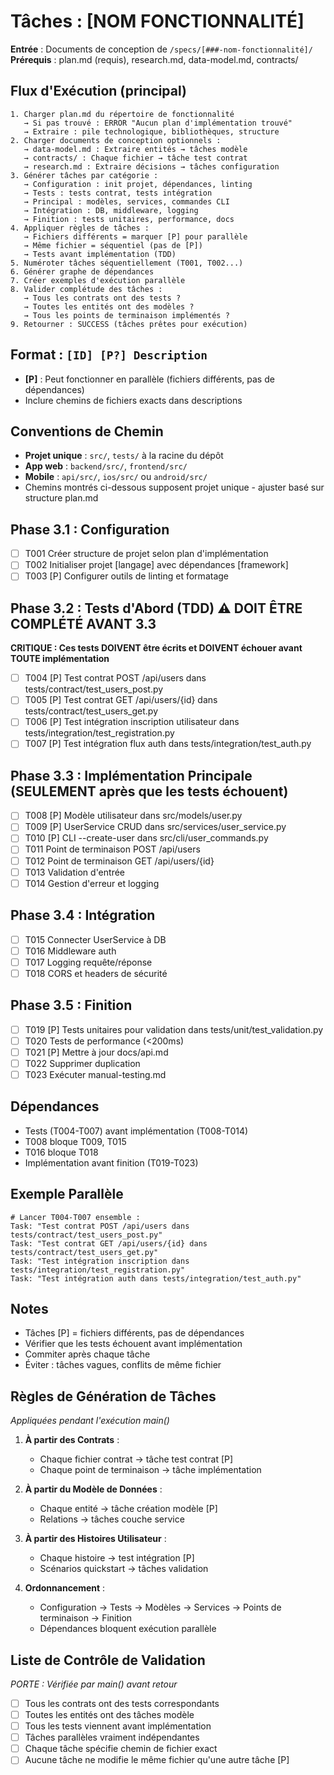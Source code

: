 # Tâches : [NOM FONCTIONNALITÉ]

**Entrée** : Documents de conception de `/specs/[###-nom-fonctionnalité]/`
**Prérequis** : plan.md (requis), research.md, data-model.md, contracts/

## Flux d'Exécution (principal)
```
1. Charger plan.md du répertoire de fonctionnalité
   → Si pas trouvé : ERROR "Aucun plan d'implémentation trouvé"
   → Extraire : pile technologique, bibliothèques, structure
2. Charger documents de conception optionnels :
   → data-model.md : Extraire entités → tâches modèle
   → contracts/ : Chaque fichier → tâche test contrat
   → research.md : Extraire décisions → tâches configuration
3. Générer tâches par catégorie :
   → Configuration : init projet, dépendances, linting
   → Tests : tests contrat, tests intégration
   → Principal : modèles, services, commandes CLI
   → Intégration : DB, middleware, logging
   → Finition : tests unitaires, performance, docs
4. Appliquer règles de tâches :
   → Fichiers différents = marquer [P] pour parallèle
   → Même fichier = séquentiel (pas de [P])
   → Tests avant implémentation (TDD)
5. Numéroter tâches séquentiellement (T001, T002...)
6. Générer graphe de dépendances
7. Créer exemples d'exécution parallèle
8. Valider complétude des tâches :
   → Tous les contrats ont des tests ?
   → Toutes les entités ont des modèles ?
   → Tous les points de terminaison implémentés ?
9. Retourner : SUCCESS (tâches prêtes pour exécution)
```

## Format : `[ID] [P?] Description`
- **[P]** : Peut fonctionner en parallèle (fichiers différents, pas de dépendances)
- Inclure chemins de fichiers exacts dans descriptions

## Conventions de Chemin
- **Projet unique** : `src/`, `tests/` à la racine du dépôt
- **App web** : `backend/src/`, `frontend/src/`
- **Mobile** : `api/src/`, `ios/src/` ou `android/src/`
- Chemins montrés ci-dessous supposent projet unique - ajuster basé sur structure plan.md

## Phase 3.1 : Configuration
- [ ] T001 Créer structure de projet selon plan d'implémentation
- [ ] T002 Initialiser projet [langage] avec dépendances [framework]
- [ ] T003 [P] Configurer outils de linting et formatage

## Phase 3.2 : Tests d'Abord (TDD) ⚠️ DOIT ÊTRE COMPLÉTÉ AVANT 3.3
**CRITIQUE : Ces tests DOIVENT être écrits et DOIVENT échouer avant TOUTE implémentation**
- [ ] T004 [P] Test contrat POST /api/users dans tests/contract/test_users_post.py
- [ ] T005 [P] Test contrat GET /api/users/{id} dans tests/contract/test_users_get.py
- [ ] T006 [P] Test intégration inscription utilisateur dans tests/integration/test_registration.py
- [ ] T007 [P] Test intégration flux auth dans tests/integration/test_auth.py

## Phase 3.3 : Implémentation Principale (SEULEMENT après que les tests échouent)
- [ ] T008 [P] Modèle utilisateur dans src/models/user.py
- [ ] T009 [P] UserService CRUD dans src/services/user_service.py
- [ ] T010 [P] CLI --create-user dans src/cli/user_commands.py
- [ ] T011 Point de terminaison POST /api/users
- [ ] T012 Point de terminaison GET /api/users/{id}
- [ ] T013 Validation d'entrée
- [ ] T014 Gestion d'erreur et logging

## Phase 3.4 : Intégration
- [ ] T015 Connecter UserService à DB
- [ ] T016 Middleware auth
- [ ] T017 Logging requête/réponse
- [ ] T018 CORS et headers de sécurité

## Phase 3.5 : Finition
- [ ] T019 [P] Tests unitaires pour validation dans tests/unit/test_validation.py
- [ ] T020 Tests de performance (<200ms)
- [ ] T021 [P] Mettre à jour docs/api.md
- [ ] T022 Supprimer duplication
- [ ] T023 Exécuter manual-testing.md

## Dépendances
- Tests (T004-T007) avant implémentation (T008-T014)
- T008 bloque T009, T015
- T016 bloque T018
- Implémentation avant finition (T019-T023)

## Exemple Parallèle
```
# Lancer T004-T007 ensemble :
Task: "Test contrat POST /api/users dans tests/contract/test_users_post.py"
Task: "Test contrat GET /api/users/{id} dans tests/contract/test_users_get.py"
Task: "Test intégration inscription dans tests/integration/test_registration.py"
Task: "Test intégration auth dans tests/integration/test_auth.py"
```

## Notes
- Tâches [P] = fichiers différents, pas de dépendances
- Vérifier que les tests échouent avant implémentation
- Commiter après chaque tâche
- Éviter : tâches vagues, conflits de même fichier

## Règles de Génération de Tâches
*Appliquées pendant l'exécution main()*

1. **À partir des Contrats** :
   - Chaque fichier contrat → tâche test contrat [P]
   - Chaque point de terminaison → tâche implémentation
   
2. **À partir du Modèle de Données** :
   - Chaque entité → tâche création modèle [P]
   - Relations → tâches couche service
   
3. **À partir des Histoires Utilisateur** :
   - Chaque histoire → test intégration [P]
   - Scénarios quickstart → tâches validation

4. **Ordonnancement** :
   - Configuration → Tests → Modèles → Services → Points de terminaison → Finition
   - Dépendances bloquent exécution parallèle

## Liste de Contrôle de Validation
*PORTE : Vérifiée par main() avant retour*

- [ ] Tous les contrats ont des tests correspondants
- [ ] Toutes les entités ont des tâches modèle
- [ ] Tous les tests viennent avant implémentation
- [ ] Tâches parallèles vraiment indépendantes
- [ ] Chaque tâche spécifie chemin de fichier exact
- [ ] Aucune tâche ne modifie le même fichier qu'une autre tâche [P]